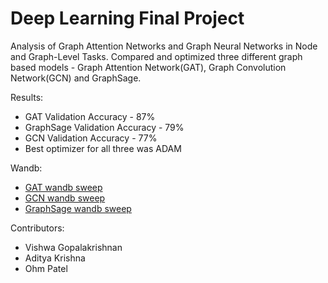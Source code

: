 # Deep Learning Final Project
Analysis of Graph Attention Networks and Graph Neural Networks in Node and Graph-Level Tasks. Compared and optimized three different graph based models - Graph Attention Network(GAT), Graph Convolution Network(GCN) and GraphSage.

Results:
 - GAT Validation Accuracy - 87%
 - GraphSage Validation Accuracy - 79%
 - GCN Validation Accuracy - 77%
 - Best optimizer for all three was ADAM

Wandb:
- [GAT wandb sweep ](https://api.wandb.ai/links/team9449/62iw5hhn)
- [GCN wandb sweep](https://api.wandb.ai/links/team9449/0mtl5ewl)
- [GraphSage wandb sweep](https://wandb.ai/dl_project_x/my-second-sweep)


Contributors:
 - Vishwa Gopalakrishnan
 - Aditya Krishna
 - Ohm Patel

